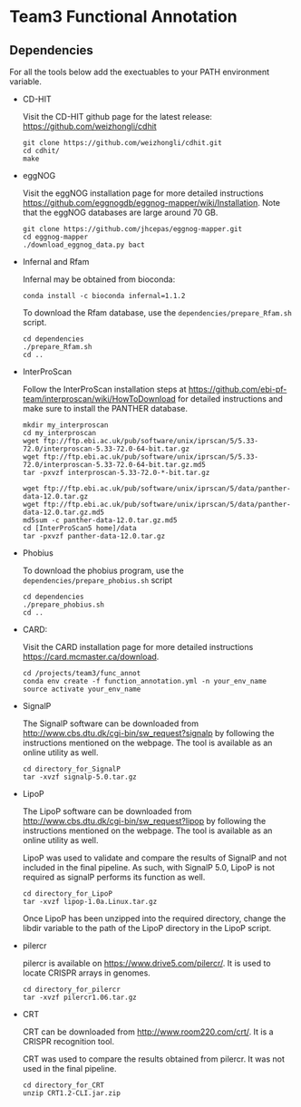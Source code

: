
# Team3 Functional Annotation


## Dependencies
For all the tools below add the exectuables to your PATH environment variable.
- CD-HIT

  Visit the CD-HIT github page for the latest release: https://github.com/weizhongli/cdhit

  ```
  git clone https://github.com/weizhongli/cdhit.git
  cd cdhit/
  make
  ```
  
- eggNOG

  Visit the eggNOG installation page for more detailed instructions https://github.com/eggnogdb/eggnog-mapper/wiki/Installation. Note that the eggNOG databases are large around 70 GB.

  ```
  git clone https://github.com/jhcepas/eggnog-mapper.git
  cd eggnog-mapper
  ./download_eggnog_data.py bact
  ```

- Infernal and Rfam

  Infernal may be obtained from bioconda:

  ```
  conda install -c bioconda infernal=1.1.2
  ```

  To download the Rfam database, use the `dependencies/prepare_Rfam.sh` script.

  ```
  cd dependencies
  ./prepare_Rfam.sh
  cd ..
  ```

- InterProScan

  Follow the InterProScan installation steps at https://github.com/ebi-pf-team/interproscan/wiki/HowToDownload for detailed instructions and make sure to install the PANTHER database. 
  ```
  mkdir my_interproscan
  cd my_interproscan
  wget ftp://ftp.ebi.ac.uk/pub/software/unix/iprscan/5/5.33-72.0/interproscan-5.33-72.0-64-bit.tar.gz
  wget ftp://ftp.ebi.ac.uk/pub/software/unix/iprscan/5/5.33-72.0/interproscan-5.33-72.0-64-bit.tar.gz.md5
  tar -pxvzf interproscan-5.33-72.0-*-bit.tar.gz
  
  wget ftp://ftp.ebi.ac.uk/pub/software/unix/iprscan/5/data/panther-data-12.0.tar.gz
  wget ftp://ftp.ebi.ac.uk/pub/software/unix/iprscan/5/data/panther-data-12.0.tar.gz.md5
  md5sum -c panther-data-12.0.tar.gz.md5
  cd [InterProScan5 home]/data
  tar -pxvzf panther-data-12.0.tar.gz
  ```

- Phobius

  To download the phobius program, use the `dependencies/prepare_phobius.sh` script

  ```
  cd dependencies
  ./prepare_phobius.sh
  cd ..
  ```
  
- CARD: 

  Visit the CARD installation page for more detailed instructions https://card.mcmaster.ca/download. 
  
  ```
  cd /projects/team3/func_annot
  conda env create -f function_annotation.yml -n your_env_name
  source activate your_env_name
  ```
  
- SignalP

  The SignalP software can be downloaded from http://www.cbs.dtu.dk/cgi-bin/sw_request?signalp by following the instructions mentioned on the webpage. The tool is available as an online utility as well.
  
  ```
  cd directory_for_SignalP
  tar -xvzf signalp-5.0.tar.gz
  ```
  
- LipoP

  The LipoP software can be downloaded from http://www.cbs.dtu.dk/cgi-bin/sw_request?lipop by following the instructions mentioned on the webpage. The tool is available as an online utility as well.
  
  LipoP was used to validate and compare the results of SignalP and not included in the final pipeline. As such, with SignalP 5.0, LipoP is not required as signalP performs its function as well.
  
  ```
  cd directory_for_LipoP
  tar -xvzf lipop-1.0a.Linux.tar.gz
  ```
  
  Once LipoP has been unzipped into the required directory, change the libdir variable to the path of the LipoP directory in the LipoP script.
  
- pilercr

  pilercr is available on https://www.drive5.com/pilercr/. It is used to locate CRISPR arrays in genomes.
  
  ```
  cd directory_for_pilercr
  tar -xvzf pilercr1.06.tar.gz
  ```
  
- CRT

  CRT can be downloaded from http://www.room220.com/crt/. It is a CRISPR recognition tool. 
  
  CRT was used to compare the results obtained from pilercr. It was not used in the final pipeline. 
  
  ```
  cd directory_for_CRT
  unzip CRT1.2-CLI.jar.zip
  ```
  
  
